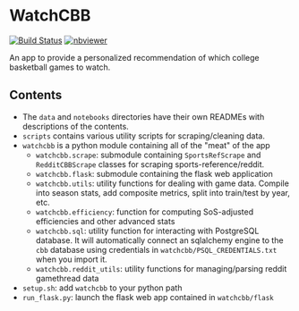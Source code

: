 # WatchCBB

[![Build Status](https://travis-ci.org/bjmarsh/WatchCBB.svg?branch=master)](https://travis-ci.org/bjmarsh/WatchCBB)
[![nbviewer](https://raw.githubusercontent.com/jupyter/design/master/logos/Badges/nbviewer_badge.svg)](https://nbviewer.jupyter.org/github/bjmarsh/WatchCBB/tree/master/notebooks/)
<!-- [![Binder](https://mybinder.org/badge_logo.svg)](https://mybinder.org/v2/gh/bjmarsh/WatchCBB/master) -->

An app to provide a personalized recommendation of which college basketball games to watch.

## Contents

* The `data` and `notebooks` directories have their own READMEs with descriptions of the contents.
* `scripts` contains various utility scripts for scraping/cleaning data.
* `watchcbb` is a python module containing all of the "meat" of the app
  * `watchcbb.scrape`: submodule containing `SportsRefScrape` and `RedditCBBScrape` classes for scraping sports-reference/reddit.
  * `watchcbb.flask`: submodule containing the flask web application
  * `watchcbb.utils`: utility functions for dealing with game data. Compile into season stats, add composite metrics, split into train/test by year, etc.
  * `watchcbb.efficiency`: function for computing SoS-adjusted efficiencies and other advanced stats
  * `watchcbb.sql`: utility function for interacting with PostgreSQL database. It will automatically connect an sqlalchemy engine to the `cbb` database using credentials in `watchcbb/PSQL_CREDENTIALS.txt` when you import it.
  * `watchcbb.reddit_utils`: utility functions for managing/parsing reddit gamethread data
* `setup.sh`: add `watchcbb` to your python path
* `run_flask.py`: launch the flask web app contained in `watchcbb/flask`
